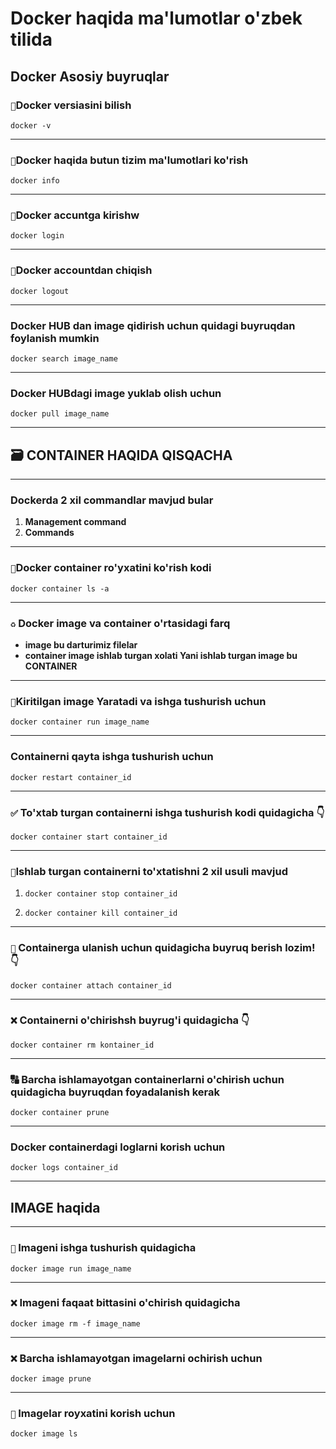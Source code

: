 # Docker haqida ma'lumotlar o'zbek tilida

## Docker Asosiy buyruqlar

### `🔰`Docker versiasini bilish

    docker -v

___

### `📄`Docker haqida butun tizim ma'lumotlari ko'rish

    docker info

___

### `🔰`Docker accuntga kirishw

    docker login

___

### `🔰`Docker accountdan chiqish

    docker logout

___

### Docker HUB dan image qidirish uchun quidagi buyruqdan foylanish mumkin

    docker search image_name

___

### Docker HUBdagi image yuklab olish uchun

    docker pull image_name

___

###            

## 🗃 CONTAINER HAQIDA QISQACHA

___

### Dockerda 2 xil commandlar mavjud bular

1. __Management command__
2. __Commands__

 ___

### `🔶`Docker container ro'yxatini ko'rish kodi

    docker container ls -a

___

### `♻` Docker image va container o'rtasidagi farq

* __image bu darturimiz filelar__
* __container image ishlab turgan xolati Yani ishlab turgan image bu CONTAINER__

___

### `🔰`Kiritilgan image Yaratadi va ishga tushurish uchun

    docker container run image_name

___

### Containerni qayta ishga tushurish uchun

    docker restart container_id

___

### `✅` To'xtab turgan containerni ishga tushurish kodi quidagicha 👇

    docker container start container_id

___

### `🛑`Ishlab turgan containerni to'xtatishni 2 xil usuli mavjud

1.     docker container stop container_id
2.     docker container kill container_id 

___

### `🔰` Containerga ulanish uchun quidagicha buyruq berish lozim! 👇

    docker container attach container_id

___ 

### `❌` Containerni o'chirishsh buyrug'i quidagicha 👇

    docker container rm kontainer_id

___

### 🔠 Barcha ishlamayotgan containerlarni o'chirish uchun quidagicha buyruqdan foyadalanish kerak

    docker container prune

___

### Docker containerdagi loglarni korish uchun

    docker logs container_id

___

## IMAGE haqida

___

### `🔰` Imageni ishga tushurish quidagicha

    docker image run image_name

___

### `❌` Imageni faqaat bittasini o'chirish quidagicha

    docker image rm -f image_name

___

### `❌` Barcha ishlamayotgan imagelarni ochirish uchun

    docker image prune

___

### `🔶` Imagelar royxatini korish uchun

    docker image ls